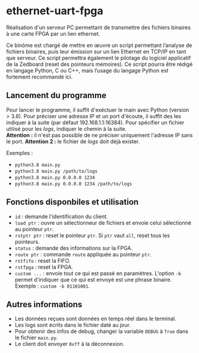# ethernet-uart-fpga
Réalisation d'un serveur PC permettant de transmettre des fichiers binaires à une carte FPGA par un lien ethernet.

Ce binôme est chargé de mettre en œuvre un script permettant l’analyse de fichiers binaires, puis leur émission sur un lien Ethernet en TCP/IP en tant que serveur. Ce script
permettra également le pilotage du logiciel applicatif de la Zedboard (reset des pointeurs mémoires). Ce script pourra être rédigé en langage Python, C ou C++, mais l’usage du langage Python est fortement recommandé ici.

## Lancement du programme
Pour lancer le programme, il suffit d'exéctuer le main avec Python (version > 3.8). Pour préciser une adresse IP et un port d'écoute, il suffit des les indiquer à la suite (par défaut 192.168.1.1:16384). Pour spécifier un fichier utilisé pour les *logs*, indiquer le chemin à la suite.  
__Attention :__ il n'est pas possible de ne préciser uniquement l'adresse IP sans le port.
__Attention 2 :__ le fichier de *logs* doit déjà exister.

Exemples :
- `python3.8 main.py`
- `python3.8 main.py /path/to/logs`
- `python3.8 main.py 0.0.0.0 1234`
- `python3.8 main.py 0.0.0.0 1234 /path/to/logs`

## Fonctions disponbiles et utilisation
- `id` : demande l'identification du client.
- `load ptr` : ouvre un sélectionneur de fichiers et envoie celui sélectionné au pointeur `ptr`.
- `rstptr ptr` : reset le pointeur `ptr`. Si `ptr` vaut `all`, reset tous les pointeurs.
- `status` : demande des informations sur la FPGA.
- `route ptr` : commande `route` appliquée au pointeur `ptr`.
- `rstfifo` : reset la FIFO.
- `rstfpga` : reset la FPGA.
- `custom ...` : envoie tout ce qui est passé en paramètres. L'option `-b` permet d'indiquer que ce qui est envoyé est une phrase binaire. Exemple : `custom -b 01101001`.

## Autres informations
- Les données reçues sont données en temps réel dans le terminal. 
- Les logs sont écrits dans le fichier daté au jour.
- Pour obtenir des infos de debug, changer la variable `DEBUG` à `True` dans le fichier `main.py`.
- Le client doit envoyer `0xff` à la déconnexion.